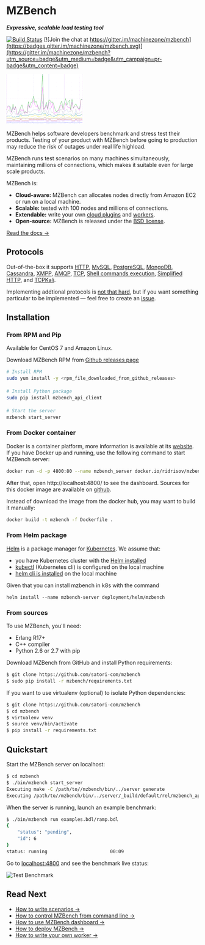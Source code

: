 # MZBench

***Expressive, scalable load testing tool***

[![Build Status](https://travis-ci.org/satori-com/mzbench.svg?branch=master)](https://travis-ci.org/satori-com/mzbench) [![Join the chat at https://gitter.im/machinezone/mzbench](https://badges.gitter.im/machinezone/mzbench.svg)](https://gitter.im/machinezone/mzbench?utm_source=badge&utm_medium=badge&utm_campaign=pr-badge&utm_content=badge)

![Graphs](doc/images/graphs.gif)

MZBench helps software developers benchmark and stress test their products. Testing of your product with MZBench before going to production may reduce the risk of outages under real life highload.

MZBench runs test scenarios on many machines simultaneously, maintaining millions of connections, which makes it suitable even for large scale products.

MZBench is:

 - **Cloud-aware:** MZBench can allocates nodes directly from Amazon EC2 or run on a local machine.
 - **Scalable:** tested with 100 nodes and millions of connections.
 - **Extendable:** write your own [cloud plugins](doc/cloud_plugins.md#how-to-write-a-cloud-plugin) and [workers](doc/workers.md#how-to-write-a-worker).
 - **Open-source:** MZBench is released under the [BSD license](https://github.com/satori-com/mzbench/blob/master/LICENSE).

[Read the docs →](https://satori-com.github.io/mzbench)

## Protocols

Out-of-the-box it supports [HTTP](workers/http), [MySQL](workers/mysql), [PostgreSQL](workers/pgsql), [MongoDB](workers/mongo), [Cassandra](workers/cassandra), [XMPP](workers/xmpp), [AMQP](workers/amqp), [TCP](workers/tcp), [Shell commands execution](workers/exec), [Simplified HTTP](workers/simple_http), and [TCPKali](workers/tcpkali).

Implementing addtional protocols is [not that hard](doc/workers.md#how-to-write-a-worker), but if you want something particular to be implemented — feel free to create an [issue](https://github.com/satori-com/mzbench/issues).

## Installation

### From RPM and Pip

Available for CentOS 7 and Amazon Linux.

Download MZBench RPM from [Github releases page](https://github.com/satori-com/mzbench/releases)

```bash
# Install RPM
sudo yum install -y <rpm_file_downloaded_from_github_releases>

# Install Python package
sudo pip install mzbench_api_client

# Start the server
mzbench start_server
```

### From Docker container

Docker is a container platform, more information is available at its [website](https://www.docker.com/). If you have Docker up and running, use the following command to start MZBench server:

```bash
docker run -d -p 4800:80 --name mzbench_server docker.io/ridrisov/mzbench
```

After that, open http://localhost:4800/ to see the dashboard. Sources for this docker image are available on [github](https://github.com/satori-com/mzbench/tree/master/docker).

Instead of download the image from the docker hub, you may want to build it manually:

```bash
docker build -t mzbench -f Dockerfile .
```

### From Helm package

[Helm](https://helm.sh/) is a package manager for [Kubernetes](https://kubernetes.io/).
We assume that:
- you have Kubernetes cluster with the [Helm installed](https://docs.helm.sh/using_helm/#install-helm)
- [kubectl](https://kubernetes.io/docs/reference/kubectl/overview/) (Kubernetes cli) is configured on the local machine
- [helm cli is installed](https://docs.helm.sh/using_helm/#installing-the-helm-client) on the local machine

Given that you can install mzbench in k8s with the command

    helm install --name mzbench-server deployment/helm/mzbench

### From sources

To use MZBench, you'll need:

 - Erlang R17+
 - C++ compiler
 - Python 2.6 or 2.7 with pip

Download MZBench from GitHub and install Python requirements:

```bash
$ git clone https://github.com/satori-com/mzbench
$ sudo pip install -r mzbench/requirements.txt
```

If you want to use virtualenv (optional) to isolate Python dependencies:

```bash
$ git clone https://github.com/satori-com/mzbench
$ cd mzbench
$ virtualenv venv
$ source venv/bin/activate
$ pip install -r requirements.txt
```

## Quickstart

Start the MZBench server on localhost:

```bash
$ cd mzbench
$ ./bin/mzbench start_server
Executing make -C /path/to//mzbench/bin/../server generate
Executing /path/to//mzbench/bin/../server/_build/default/rel/mzbench_api/bin/mzbench_api start
```

When the server is running, launch an example benchmark:

```bash
$ ./bin/mzbench run examples.bdl/ramp.bdl
{
    "status": "pending",
    "id": 6
}
status: running                       00:09
```

Go to [localhost:4800](http://localhost:4800) and see the benchmark live status:

![Test Benchmark](doc/images/test_benchmark.png)


## Read Next

 - [How to write scenarios →](doc/scenarios/spec.md)
 - [How to control MZBench from command line →](doc/cli.md)
 - [How to use MZBench dashboard →](doc/dashboard.md)
 - [How to deploy MZBench →](doc/deployment.md)
 - [How to write your own worker →](doc/workers.md#how-to-write-a-worker)
